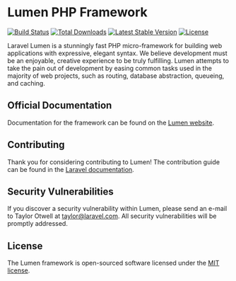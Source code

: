 # Lumen PHP Framework
<!-- Step Project :
    1. Ubah konfigurasi .env (DBNAME,APP_KEY,DB_PASSWORD)
    2. Buat database dengan nama first_project dan tabel artikel
    3. Uncomment pada bagian $app->withFacades(), $app->withEloquent(),routeMidlleware, AppServiceProvider dan AuthServiceProviders di bootstrap/app.php
    4. Buat Model Artikel.php pada App/Models/
    5. Buat ArtikelController dengan memanggil model Artikel
    6. Panggil API (ArtikelController) pada routes/web.php seperti 
       $router->get('artikel/get','ArtikelController@get');
    7. Buat migrations tabel menggunakan 
       php artisan make:migration nama_tabel ==> membuat tabel
       php artisan migrate                   ==> mengeksekusi di migrations
       php artisan migrate:fresh             ==> merubah tabel yang akan di migrate (berpengaruh ke semua tabel)
    8. Buat Seeders untuk mengisi data dari lumen dengan perintah :
       php artisan make:seed nama_seeders
       dan file otomatis akan dibuat pada direktori seeders dengan nama seeder yang dibuat sebelumnya,
       dan buat logic pengisisan nilai atau data pada file seeder tersebut (ex: ArtikelSeeder)
       kemudian panggil pada DatabaseSeeders dengan perintah $this->call(nama_class_seeder::class);
       setelah itu eksekusi dengan perintah php artisan make:fresh --seed
       //CRUD series step 9 dst
       //Create
    9. Pada ArtikelController tambahkan method untuk post dengan nama add() dan tambahkan pada model variable $fillable untuk memastikan atribut yang akan di insert pada database
    10. Kemudian panggil pada routes/web.php dan uji pada postman
       //Update
    11. Tambahkan method update pada ArtikelController dan daftarkan pada routes/web.php dengan method put
    12. Uji pada postman
       //Delete
    13. Tambahkan method delete pada ArtikelController dan daftarkan pada routes/web.php dengan method delete
    14. Uji pada postman
        //upload foto
    15. Modifikasi method add() pada ArtikelController untuk upload foto
    16. Buat direktori baru di /public dengan nama uploads sehingga strukturnya menjadi public/uploads/nama_file.png.jpg
 -->
[![Build Status](https://travis-ci.org/laravel/lumen-framework.svg)](https://travis-ci.org/laravel/lumen-framework)
[![Total Downloads](https://img.shields.io/packagist/dt/laravel/framework)](https://packagist.org/packages/laravel/lumen-framework)
[![Latest Stable Version](https://img.shields.io/packagist/v/laravel/framework)](https://packagist.org/packages/laravel/lumen-framework)
[![License](https://img.shields.io/packagist/l/laravel/framework)](https://packagist.org/packages/laravel/lumen-framework)

Laravel Lumen is a stunningly fast PHP micro-framework for building web applications with expressive, elegant syntax. We believe development must be an enjoyable, creative experience to be truly fulfilling. Lumen attempts to take the pain out of development by easing common tasks used in the majority of web projects, such as routing, database abstraction, queueing, and caching.

## Official Documentation

Documentation for the framework can be found on the [Lumen website](https://lumen.laravel.com/docs).

## Contributing

Thank you for considering contributing to Lumen! The contribution guide can be found in the [Laravel documentation](https://laravel.com/docs/contributions).

## Security Vulnerabilities

If you discover a security vulnerability within Lumen, please send an e-mail to Taylor Otwell at taylor@laravel.com. All security vulnerabilities will be promptly addressed.

## License

The Lumen framework is open-sourced software licensed under the [MIT license](https://opensource.org/licenses/MIT).
